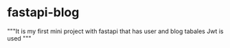 # fastapi-blog
"""It is my first mini project with fastapi that has user and blog tabales
Jwt is used
"""
